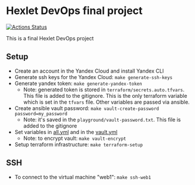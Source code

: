 # Hexlet DevOps final project

[![Actions Status](https://github.com/pochka15/devops-for-programmers-project-77/workflows/hexlet-check/badge.svg)](https://github.com/pochka15/devops-for-programmers-project-77/actions)

This is a final Hexlet DevOps project

## Setup

- Create an account in the Yandex Cloud and install Yandex CLI
- Generate ssh keys for the Yandex Cloud: `make generate-ssh-keys`
- Generate yandex token: `make generate-yandex-token`
  - Note: generated token is stored in `terraform/secrets.auto.tfvars`. This file is added to the gitignore. This is the only terraform variable which is set in the `tfvars` file. Other variables are passed via ansible.
- Create ansible vault password: `make vault-create-password password=my_password`
  - Note: it's saved in the `playground/vault-password.txt`. This file is added to the gitignore
- Set variables in [all.yml](./ansible/group_vars/all/all.yml) and in the [vault.yml](./ansible/group_vars/all/vault.yml)
  - Note: to encrypt vault: `make vault-encrypt`
- Setup terraform infrastructure: `make terraform-setup`

## SSH

- To connect to the virtual machine "web1": `make ssh-web1`
